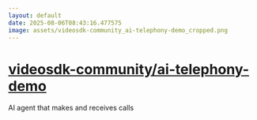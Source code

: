 ```yaml
---
layout: default
date: 2025-08-06T08:43:16.477575
image: assets/videosdk-community_ai-telephony-demo_cropped.png
---
```


# [videosdk-community/ai-telephony-demo](https://github.com/videosdk-community/ai-telephony-demo)

AI agent that makes and receives calls
